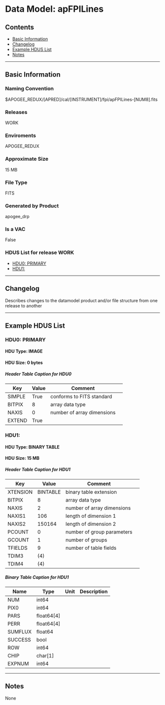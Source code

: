 # Data Model: apFPILines





## Contents
- [Basic Information](#basic-information)
- [Changelog](#changelog)
- [Example HDUS List](#example-hdus-list)
- [Notes](#notes)

---

## Basic Information


### Naming Convention
$APOGEE_REDUX/[APRED]/cal/[INSTRUMENT]/fpi/apFPILines-[NUM8].fits

### Releases
WORK

### Enviroments
APOGEE_REDUX

### Approximate Size
15 MB

### File Type
FITS

### Generated by Product
apogee_drp

### Is a VAC
False

### HDUS List for release WORK
  - [HDU0: PRIMARY](#hdu0-primary)
  - [HDU1: ](#hdu1-)

---

## Changelog
Describes changes to the datamodel product and/or file structure from one release to another

---
## Example HDUS List

### HDU0: PRIMARY


#### HDU Type: IMAGE
#### HDU Size:  0 bytes

##### Header Table Caption for HDU0
Key | Value | Comment | |
| --- | --- | --- | --- |
| SIMPLE | True | conforms to FITS standard |
| BITPIX | 8 | array data type |
| NAXIS | 0 | number of array dimensions |
| EXTEND | True |  |



### HDU1: 


#### HDU Type: BINARY TABLE
#### HDU Size:  15 MB

##### Header Table Caption for HDU1
Key | Value | Comment | |
| --- | --- | --- | --- |
| XTENSION | BINTABLE | binary table extension |
| BITPIX | 8 | array data type |
| NAXIS | 2 | number of array dimensions |
| NAXIS1 | 106 | length of dimension 1 |
| NAXIS2 | 150164 | length of dimension 2 |
| PCOUNT | 0 | number of group parameters |
| GCOUNT | 1 | number of groups |
| TFIELDS | 9 | number of table fields |
| TDIM3 | (4) |  |
| TDIM4 | (4) |  |

##### Binary Table Caption for HDU1
Name | Type | Unit | Description |
| --- | --- | --- | --- |
 | NUM | int64 |  |  |
 | PIX0 | int64 |  |  |
 | PARS | float64[4] |  |  |
 | PERR | float64[4] |  |  |
 | SUMFLUX | float64 |  |  |
 | SUCCESS | bool |  |  |
 | ROW | int64 |  |  |
 | CHIP | char[1] |  |  |
 | EXPNUM | int64 |  |  |



---
## Notes
None